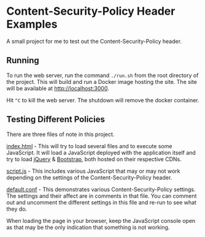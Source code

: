 # Content-Security-Policy Header Examples
A small project for me to test out the Content-Security-Policy header.

## Running

To run the web server, run the command `./run.sh` from the root directory of the project.
This will build and run a Docker image hosting the site. The site will be 
available at [http://localhost:3000](http://localhost:3000).

Hit `^C` to kill the web server. The shutdown will remove the docker container.

## Testing Different Policies

There are three files of note in this project.

[index.html](site/index.html) - This will try to load several files and to execute some JavaScript. 
It will load a JavaScript deployed with the application itself and try to load
[jQuery](https://jquery.com) & [Bootstrap](https://getbootstrap.com), both hosted on their 
respective CDNs.

[script.js](site/script.js) - This includes various JavaScript that may or may not
work depending on the settings of the Content-Security-Policy header.

[default.conf](default.conf) - This demonstrates various Content-Security-Policy settings. 
The settings and their affect are in comments in that file. You can comment out and 
uncomment the different settings in this file and re-run to see what they do.

When loading the page in your browser, keep the JavaScript console open as that may be the
only indication that something is not working.